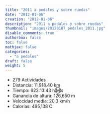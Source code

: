 ```yaml
---
title: "2011 a pedales y sobre ruedas"
date: "2012-01-06"
creation: "2012-01-06"
description: "2011 a pedales y sobre ruedas"
thumbnail: "images/20120107_pedales_2011.jpg"
disable_comments: true
authorbox: false
toc: false
mathjax: false
categories:
  - "a pedales"
draft: false
weight: 5
---
```

* 279 Actividades
* Distancia: 11,918.40 km
* Tiempo: 622:13:43 h:m:s
* Ganancia de altura: 126,650 m
* Velocidad media: 20.3 km/h
* Calorías: 495,138 C